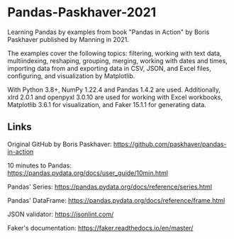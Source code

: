 # Pandas-Paskhaver-2021

Learning Pandas by examples from book "Pandas in Action" by Boris Paskhaver published by Manning in 2021.

The examples cover the following topics:
filtering, working with text data, multiindexing, reshaping, grouping, merging, working with dates and times, importing data from and exporting data in CSV, JSON, and Excel files, configuring, and visualization by Matplotlib.

With Python 3.8+, NumPy 1.22.4 and Pandas 1.4.2 are used. Additionally, xlrd 2.0.1 and openpyxl 3.0.10 are used for working with Excel workbooks, Matplotlib 3.6.1 for visualization, and Faker 15.1.1 for generating data. 

## Links

Original GitHub by Boris Paskhaver:
https://github.com/paskhaver/pandas-in-action

10 minutes to Pandas:
https://pandas.pydata.org/docs/user_guide/10min.html

Pandas' Series: 
https://pandas.pydata.org/docs/reference/series.html

Pandas' DataFrame:
https://pandas.pydata.org/docs/reference/frame.html

JSON validator:
https://jsonlint.com/

Faker's documentation:
https://faker.readthedocs.io/en/master/
